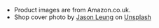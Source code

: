 - Product images are from Amazon.co.uk. 
- Shop cover photo by [Jason Leung](https://unsplash.com/@ninjason?utm_source=unsplash&utm_medium=referral&utm_content=creditCopyText) on [Unsplash](https://unsplash.com/photos/yf9hEzG8EKI?utm_source=unsplash&utm_medium=referral&utm_content=creditCopyText)
  
